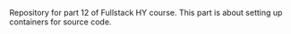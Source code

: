 Repository for part 12 of Fullstack HY course. This part is about setting up containers for source code.

